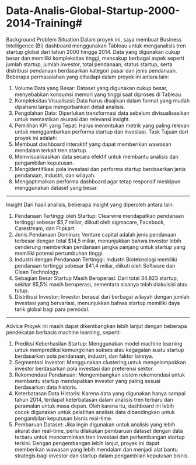 # Data-Analis-Global-Startup-2000-2014-Training#
Background Problem
Situation
Dalam proyek ini, saya membuat Business Intelligence (BI) dashboard menggunakan Tableau untuk menganalisis tren startup global dari tahun 2000 hingga 2014. Data yang digunakan cukup besar dan memiliki kompleksitas tinggi, mencakup berbagai aspek seperti jumlah startup, jumlah investor, total pendanaan, status startup, serta distribusi pendanaan berdasarkan kategori pasar dan jenis pendanaan. Beberapa permasalahan yang dihadapi dalam proyek ini antara lain:
1.	Volume Data yang Besar: Dataset yang digunakan cukup besar, menyebabkan konsumsi memori yang tinggi saat diproses di Tableau.
2.	Kompleksitas Visualisasi: Data harus disajikan dalam format yang mudah dipahami tanpa mengorbankan detail analisis.
3.	Pengolahan Data: Diperlukan transformasi data sebelum divisualisasikan untuk memastikan akurasi dan relevansi insight.
4.	Pemilihan KPI yang Tepat: Harus menentukan metrik yang paling relevan untuk menggambarkan performa startup dan investasi.
Task
Tujuan dari proyek ini adalah:
1.	Membuat dashboard interaktif yang dapat memberikan wawasan mendalam terkait tren startup.
2.	Memvisualisasikan data secara efektif untuk membantu analisis dan pengambilan keputusan.
3.	Mengidentifikasi pola investasi dan performa startup berdasarkan jenis pendanaan, industri, dan wilayah.
4.	Mengoptimalkan performa dashboard agar tetap responsif meskipun menggunakan dataset yang besar.
________________________________________
Insight
Dari hasil analisis, beberapa insight yang diperoleh antara lain:
1.	Pendanaan Tertinggi oleh Startup: Clearwire mendapatkan pendanaan tertinggi sebesar $5,7 miliar, diikuti oleh sigmacare, Facebook, Carestream, dan Flipkart.
2.	Jenis Pendanaan Dominan: Venture capital adalah jenis pendanaan terbesar dengan total $14,5 miliar, menunjukkan bahwa investor lebih cenderung memberikan pendanaan jangka panjang untuk startup yang memiliki potensi pertumbuhan tinggi.
3.	Industri dengan Pendanaan Tertinggi: Industri Bioteknologi memiliki pendanaan tertinggi sebesar $41,4 miliar, diikuti oleh Software dan Clean Technology.
4.	Sebagian Besar Startup Masih Beroperasi: Dari total 34.823 startup, sekitar 85,5% masih beroperasi, sementara sisanya telah diakuisisi atau tutup.
5.	Distribusi Investor: Investor berasal dari berbagai wilayah dengan jumlah investasi yang bervariasi, menunjukkan bahwa startup memiliki daya tarik global bagi para pemodal.
________________________________________
Advice
Proyek ini masih dapat dikembangkan lebih lanjut dengan beberapa pendekatan berbasis machine learning, seperti:
1.	Prediksi Keberhasilan Startup: Menggunakan model machine learning untuk memprediksi kemungkinan sukses atau kegagalan suatu startup berdasarkan pola pendanaan, industri, dan faktor lainnya.
2.	Segmentasi Investor: Menggunakan clustering untuk mengelompokkan investor berdasarkan pola investasi dan preferensi sektor.
3.	Rekomendasi Pendanaan: Mengembangkan sistem rekomendasi untuk membantu startup mendapatkan investor yang paling sesuai berdasarkan data historis.
4.	Keterbatasan Data Historis: Karena data yang digunakan hanya sampai tahun 2014, terdapat keterbatasan dalam analisis tren terbaru dan peramalan untuk masa depan. Oleh karena itu, dashboard ini lebih cocok digunakan untuk pelatihan analisis data dibandingkan untuk pengambilan keputusan bisnis real-time.
5.	Pembaruan Dataset: Jika ingin digunakan untuk analisis yang lebih akurat dan real-time, perlu dilakukan pembaruan dataset dengan data terbaru untuk mencerminkan tren investasi dan perkembangan startup terkini.
Dengan pengembangan lebih lanjut, proyek ini dapat memberikan wawasan yang lebih mendalam dan menjadi alat bantu strategis bagi investor dan startup dalam pengambilan keputusan bisnis.


